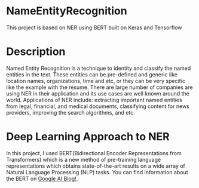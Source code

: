 # NameEntityRecognition
This project is based on NER using BERT built on Keras and Tensorflow

# Description 
Named Entity Recognition is a technique to identity and classify the named entities in the text. These entities can be pre-defined and generic like location names, organizations, time and etc, or they can be very specific like the example with the resume. There are large number of companies are using NER in their application and its use cases are well known around the world. Applications of NER include: extracting important named entities from legal, financial, and medical documents, classifying content for news providers, improving the search algorithms, and etc.

# Deep Learning Approach to NER
In this project, I used BERT(Bidirectional Encoder Representations from Transformers) which is a new method of pre-training language representations which obtains state-of-the-art results on a wide array of Natural Language Processing (NLP) tasks. You can find information about the BERT on [Google AI Blog!](https://ai.googleblog.com/2018/11/open-sourcing-bert-state-of-art-pre.html). 


